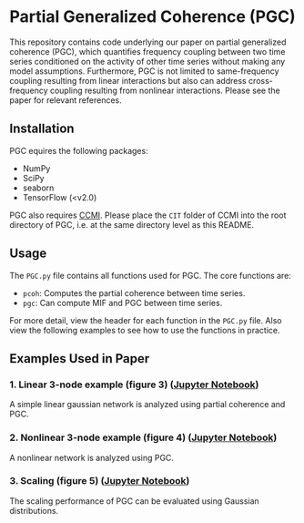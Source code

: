 # Partial Generalized Coherence (PGC)
This repository contains code underlying our paper on partial generalized coherence (PGC), which quantifies frequency coupling between two time series conditioned on the activity of other time series without making any model assumptions. Furthermore, PGC is not limited to same-frequency coupling resulting from linear interactions but also can address cross-frequency coupling resulting from nonlinear interactions. Please see the paper for relevant references.

## Installation
PGC equires the following packages:
- NumPy
- SciPy
- seaborn
- TensorFlow (<v2.0)

PGC also requires [CCMI](https://github.com/sudiptodip15/CCMI). Please place the `CIT` folder of CCMI into the root directory of PGC, i.e. at the same directory level as this README.

## Usage
The `PGC.py` file contains all functions used for PGC. The core functions are:
- `pcoh`: Computes the partial coherence between time series.
- `pgc`: Can compute MIF and PGC between time series.

For more detail, view the header for each function in the `PGC.py` file. Also view the following examples to see how to use the functions in practice.

## Examples Used in Paper
### 1. Linear 3-node example (figure 3) ([Jupyter Notebook](figure3.ipynb))
A simple linear gaussian network is analyzed using partial coherence and PGC.

### 2. Nonlinear 3-node example (figure 4) ([Jupyter Notebook](figure4.ipynb))
A nonlinear network is analyzed using PGC.

### 3. Scaling (figure 5) ([Jupyter Notebook](figure5.ipynb))
The scaling performance of PGC can be evaluated using Gaussian distributions.
